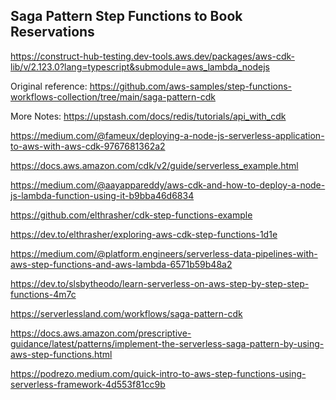 ## Saga Pattern Step Functions to Book Reservations

https://construct-hub-testing.dev-tools.aws.dev/packages/aws-cdk-lib/v/2.123.0?lang=typescript&submodule=aws_lambda_nodejs

Original reference:
https://github.com/aws-samples/step-functions-workflows-collection/tree/main/saga-pattern-cdk

More Notes:
https://upstash.com/docs/redis/tutorials/api_with_cdk

https://medium.com/@fameux/deploying-a-node-js-serverless-application-to-aws-with-aws-cdk-9767681362a2

https://docs.aws.amazon.com/cdk/v2/guide/serverless_example.html

https://medium.com/@aayappareddy/aws-cdk-and-how-to-deploy-a-node-js-lambda-function-using-it-b9bba46d6834

https://github.com/elthrasher/cdk-step-functions-example

https://dev.to/elthrasher/exploring-aws-cdk-step-functions-1d1e

https://medium.com/@platform.engineers/serverless-data-pipelines-with-aws-step-functions-and-aws-lambda-6571b59b48a2

https://dev.to/slsbytheodo/learn-serverless-on-aws-step-by-step-step-functions-4m7c

https://serverlessland.com/workflows/saga-pattern-cdk

https://docs.aws.amazon.com/prescriptive-guidance/latest/patterns/implement-the-serverless-saga-pattern-by-using-aws-step-functions.html

https://podrezo.medium.com/quick-intro-to-aws-step-functions-using-serverless-framework-4d553f81cc9b

